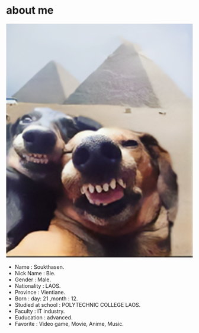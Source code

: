 # about me
![image](/img/Me.png "about me")
+ Name : Soukthasen.
+ Nick Name : Bie.
+ Gender : Male.
+ Nationality : LAOS.
+ Province : Vientiane.
+ Born : day: 21 ,month : 12.
+ Studied at school : POLYTECHNIC COLLEGE LAOS.
+ Faculty : IT industry.
+ Euducation : advanced.
+ Favorite : Video game, Movie, Anime, Music.
    